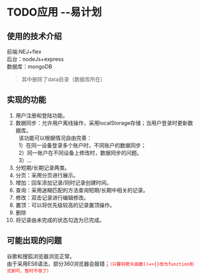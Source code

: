 TODO应用  --易计划
========
使用的技术介绍
--------
前端:NEJ+flex<br/>
后台：nodeJs+express<br/>
数据库：mongoDB<br/>

>其中删除了data目录（数据库所在）

实现的功能
--------
1. 用户注册和登陆功能。
2. 数据同步：允许用户离线操作，采用localStorage存储；当用户登录时更新数据库。<br/>
   该功能可以根据情况自由完善：<br/>
   1）在同一设备登录多个账户时，不同账户的数据同步；<br/>
   2）同一账户在不同设备上修改时，数据同步的问题。<br/>
   3）...
3. 分短期/长期记录两类。
4. 分页：采用分页进行展示。
5. 增加：回车添加记录/同时记录创建时间。
6. 查询：采用迷糊匹配的方法查询短期/长期中相关的记录。
7. 修改：双击记录进行编辑修改。
8. 置顶：可以将优先级较高的记录置顶操作。
9. 删除
10. 将记录由未完成的状态勾选为已完成。

可能出现的问题
--------
谷歌和搜狐浏览器浏览正常。<br/>
由于采用ES6语法，部分360浏览器会报错；<span style='color:red'>`（只要将箭头函数()=>{}改为function形式即可，暂时不改了）`</span>
